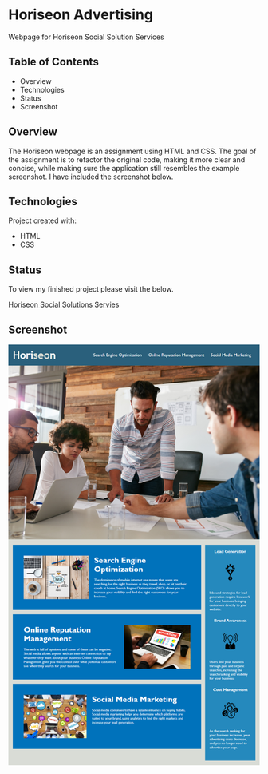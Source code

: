 # Horiseon Advertising 
Webpage for Horiseon Social Solution Services

## Table of Contents
* Overview
* Technologies
* Status
* Screenshot

## Overview
The Horiseon webpage is an assignment using HTML and CSS. The goal of the assignment is to refactor the original code, making it
more clear and concise, while making sure the application still resembles the example screenshot. I have included the screenshot below.

## Technologies
Project created with:
* HTML
* CSS

## Status
To view my finished project please visit the below.

[Horiseon Social Solutions Servies](https://achung92.github.io/horiseon-advertising/)

## Screenshot

![screenshot](assets/images/01-html-css-git-homework-demo.png)

